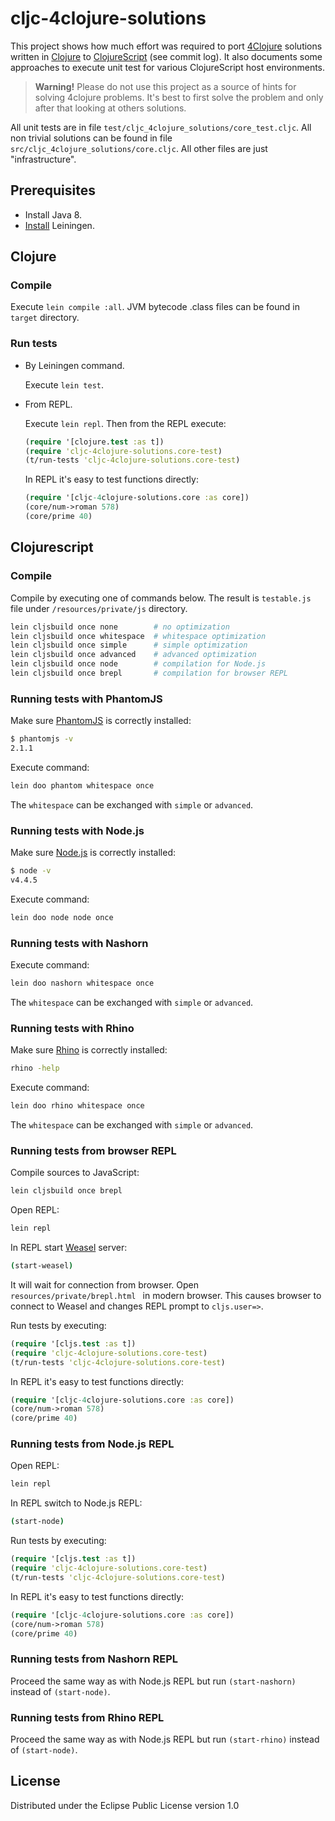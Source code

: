 # cljc-4clojure-solutions

This project shows how much effort was required to port [4Clojure](http://www.4clojure.com) solutions written in [Clojure](http://clojure.org/) to [ClojureScript](https://github.com/clojure/clojurescript) (see commit log). It also documents some approaches to execute unit test for various ClojureScript host environments.

> **Warning!** Please do not use this project as a source of hints for solving 4clojure problems. It's best to first solve the problem and only after that looking at others solutions.

All unit tests are in file `test/cljc_4clojure_solutions/core_test.cljc`. All non trivial solutions can be found in file `src/cljc_4clojure_solutions/core.cljc`. All other files are just "infrastructure".

## Prerequisites

- Install Java 8.
- [Install](http://leiningen.org/#install) Leiningen.

## Clojure

### Compile

Execute `lein compile :all`. JVM bytecode .class files can be found in `target` directory.

### Run tests

- By Leiningen command.

  Execute `lein test`.

- From REPL.

  Execute `lein repl`. Then from the REPL execute:

  ```clojure
  (require '[clojure.test :as t])
  (require 'cljc-4clojure-solutions.core-test)
  (t/run-tests 'cljc-4clojure-solutions.core-test)
  ```

  In REPL it's easy to test functions directly:

  ```clojure
  (require '[cljc-4clojure-solutions.core :as core])
  (core/num->roman 578)
  (core/prime 40)
  ```

## Clojurescript

### Compile

Compile by executing one of commands below. The result is `testable.js` file under `/resources/private/js` directory.

```sh
lein cljsbuild once none        # no optimization
lein cljsbuild once whitespace  # whitespace optimization
lein cljsbuild once simple      # simple optimization
lein cljsbuild once advanced    # advanced optimization
lein cljsbuild once node        # compilation for Node.js
lein cljsbuild once brepl       # compilation for browser REPL
```
### Running tests with PhantomJS

Make sure [PhantomJS](http://phantomjs.org/) is correctly installed:

```sh
$ phantomjs -v
2.1.1
```

Execute command:

```sh
lein doo phantom whitespace once
```

The `whitespace` can be exchanged with `simple` or `advanced`.

### Running tests with Node.js

Make sure [Node.js](http://nodejs.org) is correctly installed:

```sh
$ node -v
v4.4.5
```

Execute command:

```sh
lein doo node node once
```

### Running tests with Nashorn

Execute command:

```sh
lein doo nashorn whitespace once
```

The `whitespace` can be exchanged with `simple` or `advanced`.

### Running tests with Rhino

Make sure [Rhino](http://www.mozilla.org/rhino) is correctly installed:

```sh
rhino -help
```

Execute command:

```sh
lein doo rhino whitespace once
```

The `whitespace` can be exchanged with `simple` or `advanced`.

### Running tests from browser REPL

Compile sources to JavaScript:

```sh
lein cljsbuild once brepl
```

Open REPL:

```sh
lein repl
```

In REPL start [Weasel](https://github.com/tomjakubowski/weasel) server:

```sh
(start-weasel)
```

It will wait for connection from browser. Open `resources/private/brepl.html ` in modern browser. This causes browser to connect to Weasel and changes REPL prompt to `cljs.user=>`.

Run tests by executing:

```clojure
(require '[cljs.test :as t])
(require 'cljc-4clojure-solutions.core-test)
(t/run-tests 'cljc-4clojure-solutions.core-test)
```

In REPL it's easy to test functions directly:

```clojure
(require '[cljc-4clojure-solutions.core :as core])
(core/num->roman 578)
(core/prime 40)
```

### Running tests from Node.js REPL

Open REPL:

```sh
lein repl
```

In REPL switch to Node.js REPL:

```sh
(start-node)
```

Run tests by executing:

```clojure
(require '[cljs.test :as t])
(require 'cljc-4clojure-solutions.core-test)
(t/run-tests 'cljc-4clojure-solutions.core-test)
```

In REPL it's easy to test functions directly:

```clojure
(require '[cljc-4clojure-solutions.core :as core])
(core/num->roman 578)
(core/prime 40)
```

### Running tests from Nashorn REPL

Proceed the same way as with Node.js REPL but run `(start-nashorn)` instead of `(start-node)`.

### Running tests from Rhino REPL

Proceed the same way as with Node.js REPL but run `(start-rhino)` instead of `(start-node)`.

## License

Distributed under the Eclipse Public License version 1.0
